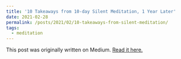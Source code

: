 ```yaml
---
title: '10 Takeaways from 10-day Silent Meditation, 1 Year Later'
date: 2021-02-28
permalink: /posts/2021/02/10-takeaways-from-silent-meditation/
tags:
  - meditation
---
```


This post was originally written on Medium.  [Read it here.](https://jordan-pierre.medium.com/10-takeaways-from-10-day-silent-meditation-1-year-later-464eb34dfc1)

